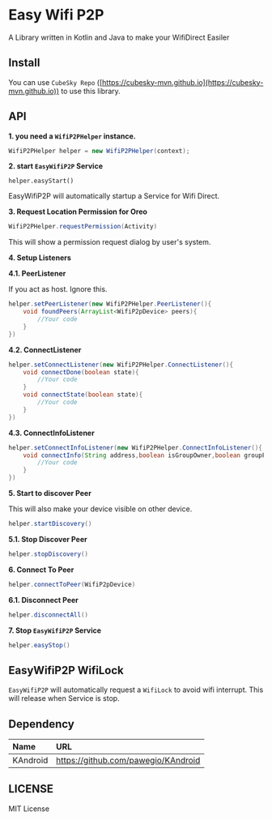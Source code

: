 # Easy Wifi P2P

A Library written in Kotlin and Java to make your WifiDirect Easiler

## Install 
You can use `CubeSky Repo` ([https://cubesky-mvn.github.io](https://cubesky-mvn.github.io)) to use this library.

## API
**1. you need a `WifiP2PHelper` instance.**

```java
WifiP2PHelper helper = new WifiP2PHelper(context);
```

**2. start `EasyWifiP2P` Service**
```
helper.easyStart()
```

EasyWifiP2P will automatically startup a Service for Wifi Direct.  


**3. Request Location Permission for Oreo**
```java
WifiP2PHelper.requestPermission(Activity)
```

This will show a permission request dialog by user's system.

**4. Setup Listeners**

**4.1. PeerListener**

If you act as host. Ignore this.

```java
helper.setPeerListener(new WifiP2PHelper.PeerListener(){
    void foundPeers(ArrayList<WifiP2pDevice> peers){
        //Your code
    }
})
```

**4.2. ConnectListener**


```java
helper.setConnectListener(new WifiP2PHelper.ConnectListener(){
    void connectDone(boolean state){
        //Your code
    }
    void connectState(boolean state){
        //Your code
    }
})
```

**4.3. ConnectInfoListener**


```java
helper.setConnectInfoListener(new WifiP2PHelper.ConnectInfoListener(){
    void connectInfo(String address,boolean isGroupOwner,boolean groupFormed){
        //Your code
    }
})
```

**5. Start to discover Peer**

This will also make your device visible on other device.

```java
helper.startDiscovery()
```

**5.1. Stop Discover Peer**

```java
helper.stopDiscovery()
```

**6. Connect To Peer**

```java
helper.connectToPeer(WifiP2pDevice)
```

**6.1. Disconnect Peer**

```java
helper.disconnectAll()
```

**7. Stop `EasyWifiP2P` Service**

```java
helper.easyStop()
```

## EasyWifiP2P WifiLock

`EasyWifiP2P` will automatically request a `WifiLock` to avoid wifi interrupt. This will release when Service is stop.

## Dependency

| Name     | URL                                 |
|:--       |:--                                  |
| KAndroid | https://github.com/pawegio/KAndroid |

## LICENSE
MIT License